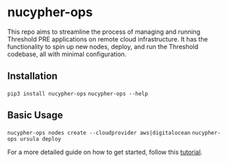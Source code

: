 # nucypher-ops

This repo aims to streamline the process of managing and running Threshold PRE applications on remote cloud infrastructure.
It has the functionality to spin up new nodes, deploy, and run the Threshold codebase, all with minimal configuration.
## Installation
`pip3 install nucypher-ops`
`nucypher-ops --help`


## Basic Usage 
`nucypher-ops nodes create --cloudprovider aws|digitalocean`
`nucypher-ops ursula deploy`

For a more detailed guide on how to get started, follow this [tutorial](https://docs.nucypher.com/en/latest/pre_application/cloud_node_management.html).